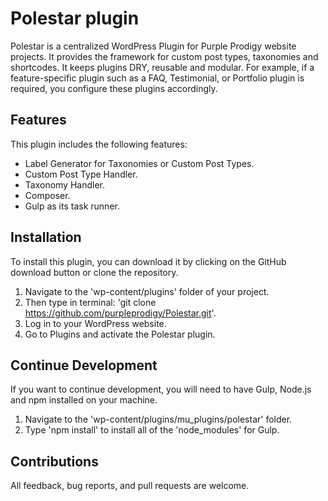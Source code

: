 # Polestar plugin

Polestar is a centralized WordPress Plugin for Purple Prodigy website projects.  It provides the framework for custom post types, taxonomies and shortcodes. It keeps plugins DRY, reusable and modular. For example, if a feature-specific plugin such as a FAQ, Testimonial, or Portfolio plugin is required, you configure these plugins accordingly.

## Features

This plugin includes the following features:

- Label Generator for Taxonomies or Custom Post Types.
- Custom Post Type Handler.
- Taxonomy Handler.
- Composer.
- Gulp as its task runner.

## Installation

To install this plugin, you can download it by clicking on the GitHub download button or clone the repository.

1. Navigate to the 'wp-content/plugins' folder of your project.
2. Then type in terminal: 'git clone https://github.com/purpleprodigy/Polestar.git'.
3. Log in to your WordPress website.
4. Go to Plugins and activate the Polestar plugin.

## Continue Development

If you want to continue development, you will need to have Gulp, Node.js and npm installed on your machine. 

1. Navigate to the 'wp-content/plugins/mu_plugins/polestar' folder.
2. Type 'npm install' to install all of the 'node_modules' for Gulp.

## Contributions

All feedback, bug reports, and pull requests are welcome.